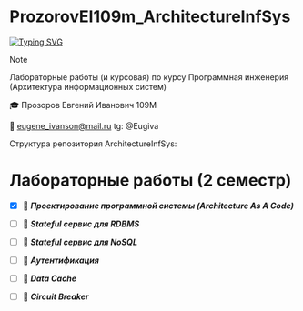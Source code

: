 # ProzorovEI109m_ArchitectureInfSys

[![Typing SVG](https://readme-typing-svg.herokuapp.com?font=Fira+Code&duration=3000&pause=300&center=true&vCenter=true&multiline=true&random=false&width=435&height=70&lines=%D0%90%D1%80%D1%85%D0%B8%D1%82%D0%B5%D0%BA%D1%82%D1%83%D1%80%D0%B0+%D0%B8%D0%BD%D1%84%D0%BE%D1%80%D0%BC%D0%B0%D1%86%D0%B8%D0%BE%D0%BD%D0%BD%D1%8B%D1%85+%D1%81%D0%B8%D1%81%D1%82%D0%B5%D0%BC;%D0%9B%D0%B0%D0%B1%D0%BE%D1%80%D0%B0%D1%82%D0%BE%D1%80%D0%BD%D1%8B%D0%B5+%D1%80%D0%B0%D0%B1%D0%BE%D1%82%D1%8B+%D0%B8+%D0%BA%D1%83%D1%80%D1%81%D0%BE%D0%B2%D0%B0%D1%8F)](https://git.io/typing-svg)

> [!NOTE]
> Лабораторные работы (и курсовая) по курсу Программная инженерия (Архитектура информационных систем)

🎓  Прозоров Евгений Иванович 109М

📧 eugene_ivanson@mail.ru
tg: @Eugiva


Структура репозитория ArchitectureInfSys:

# Лабораторные работы (2 семестр)
- [X]   📄 ___Проектирование программной системы (Architecture As A Code)___  
- [ ]   📄 ___Stateful сервис для RDBMS___
- [ ]   📄 ___Stateful сервис для NoSQL___  
- [ ]   📄 ___Аутентификация___
- [ ]   📄 ___Data Cache___
- [ ]   📄 ___Circuit Breaker___

